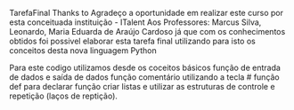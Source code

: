TarefaFinal
Thanks to
Agradeço a oportunidade em realizar este curso por esta conceituada instituição - ITalent Aos Professores: Marcus Silva,
Leonardo,
Maria Eduarda de Araújo Cardoso já que com os conhecimentos obtidos foi possivel elaborar esta tarefa final utilizando para isto os conceitos desta nova linguagem Python

Para este codigo utilizamos desde os coceitos básicos função de entrada de dados e saída de dados função comentário utilizando a tecla # função def para declarar função criar listas e utilizar as estruturas de controle e repetição (laços de reptição).
